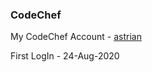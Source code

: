 ### CodeChef

My CodeChef Account - [astrian](https://www.codechef.com/users/astrian)

First LogIn - 24-Aug-2020
